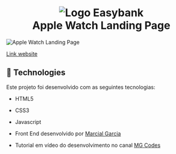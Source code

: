 <h1 align="center">
    <img alt="Logo Easybank" src="https://user-images.githubusercontent.com/92635792/178119418-767c2108-309a-4183-a21d-81a51e0c55a9.jpg" />
    <br> Apple Watch Landing Page<br />

</h1>

<img alt="Apple Watch Landing Page" src="https://user-images.githubusercontent.com/92635792/178119471-5e19e6c8-fded-4ed5-9dd4-87be20bd7e1f.png" />

[Link website](https://lp-applewatch.netlify.app)


## :rocket: Technologies

Este projeto foi desenvolvido com as seguintes tecnologias:

-  HTML5
-  CSS3
-  Javascript


- Front End desenvolvido por [Marcial Garcia](https://www.linkedin.com/in/marcial-garcia/)
- Tutorial em vídeo do desenvolvimento no canal [MG Codes](https://www.youtube.com/channel/UC8hjVISR8VV6cLm6O6fJUhg)
